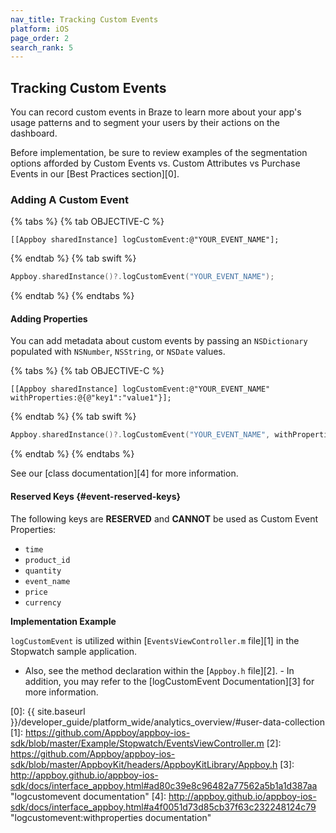 ```yaml
---
nav_title: Tracking Custom Events
platform: iOS
page_order: 2
search_rank: 5
---
```

## Tracking Custom Events

You can record custom events in Braze to learn more about your app's usage patterns and to segment your users by their actions on the dashboard.

Before implementation, be sure to review examples of the segmentation options afforded by Custom Events vs. Custom Attributes vs Purchase Events in our [Best Practices section][0].

### Adding A Custom Event

{% tabs %}
{% tab OBJECTIVE-C %}

```objc
[[Appboy sharedInstance] logCustomEvent:@"YOUR_EVENT_NAME"];
```

{% endtab %}
{% tab swift %}

```swift
Appboy.sharedInstance()?.logCustomEvent("YOUR_EVENT_NAME");
```

{% endtab %}
{% endtabs %}

#### Adding Properties

You can add metadata about custom events by passing an `NSDictionary` populated with `NSNumber`, `NSString`, or `NSDate` values.

{% tabs %}
{% tab OBJECTIVE-C %}

```objc
[[Appboy sharedInstance] logCustomEvent:@"YOUR_EVENT_NAME" withProperties:@{@"key1":"value1"}];
```

{% endtab %}
{% tab swift %}

```swift
Appboy.sharedInstance()?.logCustomEvent("YOUR_EVENT_NAME", withProperties:["key1":"value1"]);
```

{% endtab %}
{% endtabs %}

See our [class documentation][4] for more information.

#### Reserved Keys {#event-reserved-keys}

The following keys are __RESERVED__ and __CANNOT__ be used as Custom Event Properties:

- `time`
- `product_id`
- `quantity`
- `event_name`
- `price`
- `currency`

**Implementation Example**

`logCustomEvent` is utilized within [`EventsViewController.m` file][1] in the Stopwatch sample application.

- Also, see the method declaration within the [`Appboy.h` file][2]. - In addition, you may refer to the [logCustomEvent Documentation][3] for more information.

[0]: {{ site.baseurl }}/developer_guide/platform_wide/analytics_overview/#user-data-collection
[1]: https://github.com/Appboy/appboy-ios-sdk/blob/master/Example/Stopwatch/EventsViewController.m
[2]: https://github.com/Appboy/appboy-ios-sdk/blob/master/AppboyKit/headers/AppboyKitLibrary/Appboy.h
[3]: http://appboy.github.io/appboy-ios-sdk/docs/interface_appboy.html#ad80c39e8c96482a77562a5b1a1d387aa "logcustomevent documentation"
[4]: http://appboy.github.io/appboy-ios-sdk/docs/interface_appboy.html#a4f0051d73d85cb37f63c232248124c79 "logcustomevent:withproperties documentation"
